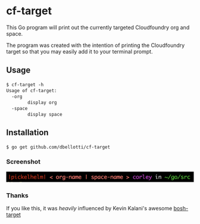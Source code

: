 # cf-target
This Go program will print out the currently targeted Cloudfoundry org and space.

The program was created with the intention of printing the Cloudfoundry target so that you may easily add
it to your terminal prompt.

## Usage
```
$ cf-target -h
Usage of cf-target:
  -org
    	display org
  -space
    	display space
```

## Installation
```
$ go get github.com/dbellotti/cf-target
```

### Screenshot
![cf-target in action](https://raw.githubusercontent.com/dbellotti/cf-target/master/screenshot.png)

### Thanks
If you like this, it was *heavily* influenced by Kevin Kalani's awesome [bosh-target](https://github.com/kkallday/bosh-target)
